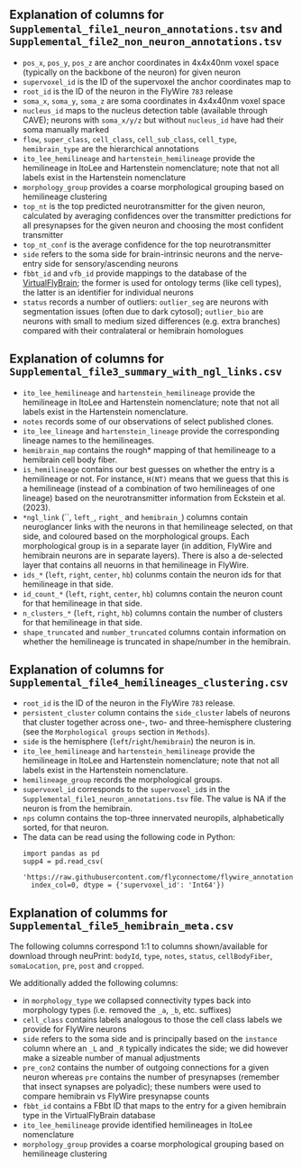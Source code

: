 ## Explanation of columns for `Supplemental_file1_neuron_annotations.tsv` and `Supplemental_file2_non_neuron_annotations.tsv`
- `pos_x`, `pos_y`, `pos_z` are anchor coordinates in 4x4x40nm voxel space (typically on the backbone of the neuron) for given neuron
- `supervoxel_id` is the ID of the supervoxel the anchor coordinates map to
- `root_id` is the ID of the neuron in the FlyWire `783` release
- `soma_x`, `soma_y`, `soma_z` are soma coordinates in 4x4x40nm voxel space
- `nucleus_id` maps to the nucleus detection table (available through CAVE); neurons with `soma_x/y/z` but without `nucleus_id` have had their soma manually marked
- `flow`, `super_class`, `cell_class`, `cell_sub_class`, `cell_type`, `hemibrain_type` are the hierarchical annotations
- `ito_lee_hemilineage` and `hartenstein_hemilineage` provide the hemilineage in ItoLee and Hartenstein nomenclature; note that not all labels exist in the Hartenstein nomenclature
- `morphology_group` provides a coarse morphological grouping based on hemilineage clustering
- `top_nt` is the top predicted neurotransmitter for the given neuron, calculated by averaging confidences over the transmitter predictions for all presynapses for the given neuron and choosing the most confident transmitter
- `top_nt_conf` is the average confidence for the top neurotransmitter
- `side` refers to the soma side for brain-intrinsic neurons and the nerve-entry side for sensory/ascending neurons
- `fbbt_id` and `vfb_id` provide mappings to the database of the [VirtualFlyBrain](https://virtualflybrain.org/); the former is used for ontology terms (like cell types), the latter is an identifier for individual neurons
- `status` records a number of outliers: `outlier_seg` are neurons with segmentation issues (often due to dark cytosol); `outlier_bio` are neurons with small to medium sized differences (e.g. extra branches) compared with their contralateral or hemibrain homologues


## Explanation of columns for `Supplemental_file3_summary_with_ngl_links.csv`
- `ito_lee_hemilineage` and `hartenstein_hemilineage` provide the hemilineage in ItoLee and Hartenstein nomenclature; note that not all labels exist in the Hartenstein nomenclature.
- `notes` records some of our observations of select published clones.
- `ito_lee_lineage` and `hartenstein_lineage` provide the corresponding lineage names to the hemilineages.
- `hemibrain_map` contains the rough* mapping of that hemilineage to a hemibrain cell body fiber.
- `is_hemilineage` contains our best guesses on whether the entry is a hemilineage or not. For instance, `H(NT)` means that we guess that this is a hemilineage (instead of a combination of two hemilineages of one lineage) based on the neurotransmitter information from Eckstein et al. (2023).
- `*ngl_link` (``, `left_`, `right_` and `hemibrain_`) columns contain neuroglancer links with the neurons in that hemilineage selected, on that side, and coloured based on the morphological groups. Each morphological group is in a separate layer (in addition, FlyWire and hemibrain neurons are in separate layers). There is also a de-selected layer that contains all neuorns in that hemilineage in FlyWire.
- `ids_*` (`left`, `right`, `center`, `hb`) colunms contain the neuron ids for that hemilineage in that side.
- `id_count_*` (`left`, `right`, `center`, `hb`) columns contain the neuron count for that hemilineage in that side.
- `n_clusters_*` (`left`, `right`, `hb`) columns contain the number of clusters for that hemilineage in that side. 
- `shape_truncated` and `number_truncated` columns contain information on whether the hemilineage is truncated in shape/number in the hemibrain.


## Explanation of columns for `Supplemental_file4_hemilineages_clustering.csv`
- `root_id` is the ID of the neuron in the FlyWire `783` release.
- `persistent_cluster` column contains the `side_cluster` labels of neurons that cluster together across one-, two- and three-hemisphere clustering (see the `Morphological groups` section in `Methods`).
- `side` is the hemisphere (`left`/`right`/`hemibrain`) the neuron is in.  
- `ito_lee_hemilineage` and `hartenstein_hemilineage` provide the hemilineage in ItoLee and Hartenstein nomenclature; note that not all labels exist in the Hartenstein nomenclature.
- `hemilineage_group` records the morphological groups.
- `supervoxel_id` corresponds to the `supervoxel_id`s in the `Supplemental_file1_neuron_annotations.tsv` file. The value is NA if the neuron is from the hemibrain. 
- `nps` column contains the top-three innervated neuropils, alphabetically sorted, for that neuron.
- The data can be read using the following code in Python:
  ```
  import pandas as pd 
  supp4 = pd.read_csv(
    'https://raw.githubusercontent.com/flyconnectome/flywire_annotations/main/supplemental_files/Supplemental_file4_hemilineages_clustering.csv', 
    index_col=0, dtype = {'supervoxel_id': 'Int64'})
  ```


## Explanation of columms for `Supplemental_file5_hemibrain_meta.csv`
The following columns correspond 1:1 to columns shown/available for download through neuPrint: `bodyId`, `type`, `notes`, `status`, `cellBodyFiber`, `somaLocation`, `pre`, `post` and `cropped`.

We additionally added the following columns:
- in `morphology_type` we collapsed connectivity types back into morphology types (i.e. removed the `_a`, `_b`, etc. suffixes)
- `cell_class` contains labels analogous to those the cell class labels we provide for FlyWire neurons
- `side` refers to the soma side and is principally based on the `instance` column where an `_L` and `_R` typically indicates the side; we did however make a sizeable number of manual adjustments
- `pre_con2` contains the number of outgoing connections for a given neuron whereas `pre` contains the number of presynapses (remember that insect synapses are polyadic); these numbers were used to compare hemibrain vs FlyWire presynapse counts
- `fbbt_id` contains a FBbt ID that maps to the entry for a given hemibrain type in the VirtualFlyBrain database
- `ito_lee_hemilineage` provide identified hemilineages in ItoLee nomenclature
- `morphology_group` provides a coarse morphological grouping based on hemilineage clustering


